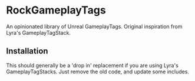 # RockGameplayTags
An opinionated library of Unreal GameplayTags. Original inspiration from Lyra's GameplayTagStack.

## Installation
This should generally be a 'drop in' replacement if you are using Lyra's GameplayTagStacks.
Just remove the old code, and update some includes.


